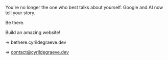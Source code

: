 You're no longer the one who best talks about yourself. Google and AI now tell your story.

Be there.

Build an amazing website!

=> bethere.cyrildegraeve.dev

=> contact@cyrildegraeve.dev
